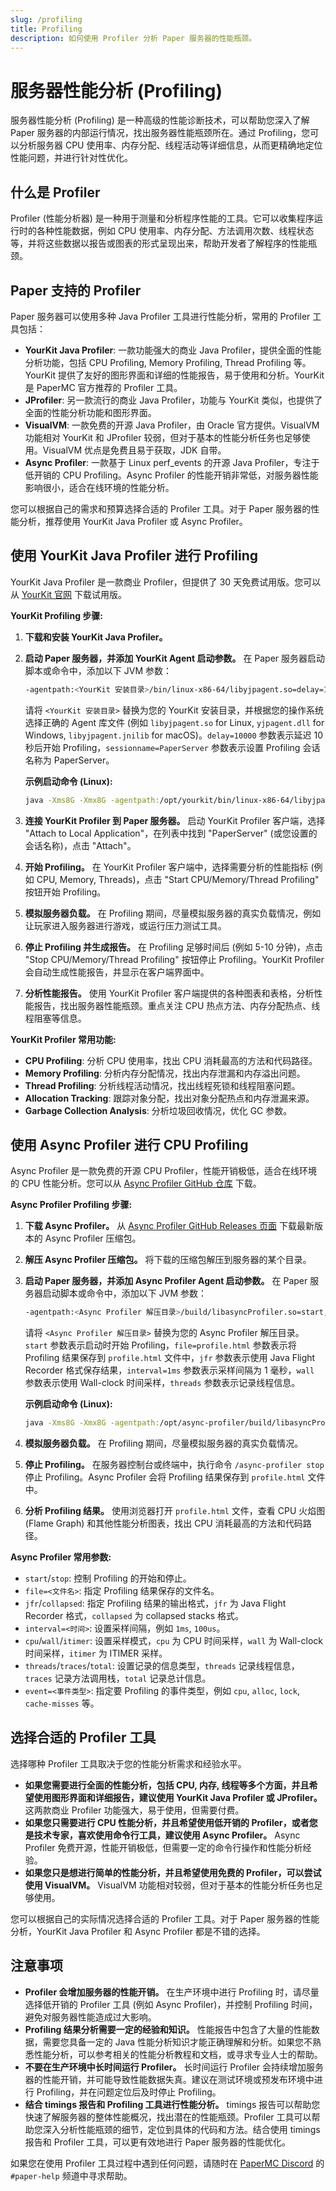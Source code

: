 ```yaml
---
slug: /profiling
title: Profiling
description: 如何使用 Profiler 分析 Paper 服务器的性能瓶颈。
---
```


# 服务器性能分析 (Profiling)

服务器性能分析 (Profiling) 是一种高级的性能诊断技术，可以帮助您深入了解 Paper 服务器的内部运行情况，找出服务器性能瓶颈所在。通过 Profiling，您可以分析服务器 CPU 使用率、内存分配、线程活动等详细信息，从而更精确地定位性能问题，并进行针对性优化。

## 什么是 Profiler

Profiler (性能分析器) 是一种用于测量和分析程序性能的工具。它可以收集程序运行时的各种性能数据，例如 CPU 使用率、内存分配、方法调用次数、线程状态等，并将这些数据以报告或图表的形式呈现出来，帮助开发者了解程序的性能瓶颈。

## Paper 支持的 Profiler

Paper 服务器可以使用多种 Java Profiler 工具进行性能分析，常用的 Profiler 工具包括：

*   **YourKit Java Profiler**:  一款功能强大的商业 Java Profiler，提供全面的性能分析功能，包括 CPU Profiling, Memory Profiling, Thread Profiling 等。YourKit 提供了友好的图形界面和详细的性能报告，易于使用和分析。YourKit 是 PaperMC 官方推荐的 Profiler 工具。
*   **JProfiler**:  另一款流行的商业 Java Profiler，功能与 YourKit 类似，也提供了全面的性能分析功能和图形界面。
*   **VisualVM**:  一款免费的开源 Java Profiler，由 Oracle 官方提供。VisualVM 功能相对 YourKit 和 JProfiler 较弱，但对于基本的性能分析任务也足够使用。VisualVM 优点是免费且易于获取，JDK 自带。
*   **Async Profiler**:  一款基于 Linux perf_events 的开源 Java Profiler，专注于低开销的 CPU Profiling。Async Profiler 的性能开销非常低，对服务器性能影响很小，适合在线环境的性能分析。

您可以根据自己的需求和预算选择合适的 Profiler 工具。对于 Paper 服务器的性能分析，推荐使用 YourKit Java Profiler 或 Async Profiler。

## 使用 YourKit Java Profiler 进行 Profiling

YourKit Java Profiler 是一款商业 Profiler，但提供了 30 天免费试用版。您可以从 [YourKit 官网](https://www.yourkit.com/java/profiler/) 下载试用版。

**YourKit Profiling 步骤:**

1.  **下载和安装 YourKit Java Profiler。**
2.  **启动 Paper 服务器，并添加 YourKit Agent 启动参数。**  在 Paper 服务器启动脚本或命令中，添加以下 JVM 参数：

    ```bash
    -agentpath:<YourKit 安装目录>/bin/linux-x86-64/libyjpagent.so=delay=10000,sessionname=PaperServer
    ```

    请将 `<YourKit 安装目录>` 替换为您的 YourKit 安装目录，并根据您的操作系统选择正确的 Agent 库文件 (例如 `libyjpagent.so` for Linux, `yjpagent.dll` for Windows, `libyjpagent.jnilib` for macOS)。`delay=10000` 参数表示延迟 10 秒后开始 Profiling，`sessionname=PaperServer` 参数表示设置 Profiling 会话名称为 PaperServer。

    **示例启动命令 (Linux):**

    ```bash
    java -Xms8G -Xmx8G -agentpath:/opt/yourkit/bin/linux-x86-64/libyjpagent.so=delay=10000,sessionname=PaperServer -jar paper.jar --nogui
    ```

3.  **连接 YourKit Profiler 到 Paper 服务器。**  启动 YourKit Profiler 客户端，选择 "Attach to Local Application"，在列表中找到 "PaperServer" (或您设置的会话名称)，点击 "Attach"。
4.  **开始 Profiling。**  在 YourKit Profiler 客户端中，选择需要分析的性能指标 (例如 CPU, Memory, Threads)，点击 "Start CPU/Memory/Thread Profiling" 按钮开始 Profiling。
5.  **模拟服务器负载。**  在 Profiling 期间，尽量模拟服务器的真实负载情况，例如让玩家进入服务器进行游戏，或运行压力测试工具。
6.  **停止 Profiling 并生成报告。**  在 Profiling 足够时间后 (例如 5-10 分钟)，点击 "Stop CPU/Memory/Thread Profiling" 按钮停止 Profiling。YourKit Profiler 会自动生成性能报告，并显示在客户端界面中。
7.  **分析性能报告。**  使用 YourKit Profiler 客户端提供的各种图表和表格，分析性能报告，找出服务器性能瓶颈。重点关注 CPU 热点方法、内存分配热点、线程阻塞等信息。

**YourKit Profiler 常用功能:**

*   **CPU Profiling**:  分析 CPU 使用率，找出 CPU 消耗最高的方法和代码路径。
*   **Memory Profiling**:  分析内存分配情况，找出内存泄漏和内存溢出问题。
*   **Thread Profiling**:  分析线程活动情况，找出线程死锁和线程阻塞问题。
*   **Allocation Tracking**:  跟踪对象分配，找出对象分配热点和内存泄漏来源。
*   **Garbage Collection Analysis**:  分析垃圾回收情况，优化 GC 参数。

## 使用 Async Profiler 进行 CPU Profiling

Async Profiler 是一款免费的开源 CPU Profiler，性能开销极低，适合在线环境的 CPU 性能分析。您可以从 [Async Profiler GitHub 仓库](https://github.com/jvm-profiling-tools/async-profiler) 下载。

**Async Profiler Profiling 步骤:**

1.  **下载 Async Profiler。**  从 [Async Profiler GitHub Releases 页面](https://github.com/jvm-profiling-tools/async-profiler/releases) 下载最新版本的 Async Profiler 压缩包。
2.  **解压 Async Profiler 压缩包。**  将下载的压缩包解压到服务器的某个目录。
3.  **启动 Paper 服务器，并添加 Async Profiler Agent 启动参数。**  在 Paper 服务器启动脚本或命令中，添加以下 JVM 参数：

    ```bash
    -agentpath:<Async Profiler 解压目录>/build/libasyncProfiler.so=start,file=profile.html,jfr,interval=1ms,wall,threads
    ```

    请将 `<Async Profiler 解压目录>` 替换为您的 Async Profiler 解压目录。`start` 参数表示启动时开始 Profiling，`file=profile.html` 参数表示将 Profiling 结果保存到 `profile.html` 文件中，`jfr` 参数表示使用 Java Flight Recorder 格式保存结果，`interval=1ms` 参数表示采样间隔为 1 毫秒，`wall` 参数表示使用 Wall-clock 时间采样，`threads` 参数表示记录线程信息。

    **示例启动命令 (Linux):**

    ```bash
    java -Xms8G -Xmx8G -agentpath:/opt/async-profiler/build/libasyncProfiler.so=start,file=profile.html,jfr,interval=1ms,wall,threads -jar paper.jar --nogui
    ```

4.  **模拟服务器负载。**  在 Profiling 期间，尽量模拟服务器的真实负载情况。
5.  **停止 Profiling。**  在服务器控制台或终端中，执行命令 `/async-profiler stop` 停止 Profiling。Async Profiler 会将 Profiling 结果保存到 `profile.html` 文件中。
6.  **分析 Profiling 结果。**  使用浏览器打开 `profile.html` 文件，查看 CPU 火焰图 (Flame Graph) 和其他性能分析图表，找出 CPU 消耗最高的方法和代码路径。

**Async Profiler 常用参数:**

*   `start`/`stop`:  控制 Profiling 的开始和停止。
*   `file=<文件名>`:  指定 Profiling 结果保存的文件名。
*   `jfr`/`collapsed`:  指定 Profiling 结果的输出格式，`jfr` 为 Java Flight Recorder 格式，`collapsed` 为 collapsed stacks 格式。
*   `interval=<时间>`:  设置采样间隔，例如 `1ms`, `100us`。
*   `cpu`/`wall`/`itimer`:  设置采样模式，`cpu` 为 CPU 时间采样，`wall` 为 Wall-clock 时间采样，`itimer` 为 ITIMER 采样。
*   `threads`/`traces`/`total`:  设置记录的信息类型，`threads` 记录线程信息，`traces` 记录方法调用栈，`total` 记录总计信息。
*   `event=<事件类型>`:  指定要 Profiling 的事件类型，例如 `cpu`, `alloc`, `lock`, `cache-misses` 等。

## 选择合适的 Profiler 工具

选择哪种 Profiler 工具取决于您的性能分析需求和经验水平。

*   **如果您需要进行全面的性能分析，包括 CPU, 内存, 线程等多个方面，并且希望使用图形界面和详细报告，建议使用 YourKit Java Profiler 或 JProfiler。**  这两款商业 Profiler 功能强大，易于使用，但需要付费。
*   **如果您只需要进行 CPU 性能分析，并且希望使用低开销的 Profiler，或者您是技术专家，喜欢使用命令行工具，建议使用 Async Profiler。**  Async Profiler 免费开源，性能开销极低，但需要一定的命令行操作和性能分析经验。
*   **如果您只是想进行简单的性能分析，并且希望使用免费的 Profiler，可以尝试使用 VisualVM。**  VisualVM 功能相对较弱，但对于基本的性能分析任务也足够使用。

您可以根据自己的实际情况选择合适的 Profiler 工具。对于 Paper 服务器的性能分析，YourKit Java Profiler 和 Async Profiler 都是不错的选择。

## 注意事项

*   **Profiler 会增加服务器的性能开销。**  在生产环境中进行 Profiling 时，请尽量选择低开销的 Profiler 工具 (例如 Async Profiler)，并控制 Profiling 时间，避免对服务器性能造成过大影响。
*   **Profiling 结果分析需要一定的经验和知识。**  性能报告中包含了大量的性能数据，需要您具备一定的 Java 性能分析知识才能正确理解和分析。如果您不熟悉性能分析，可以参考相关的性能分析教程和文档，或寻求专业人士的帮助。
*   **不要在生产环境中长时间运行 Profiler。**  长时间运行 Profiler 会持续增加服务器的性能开销，并可能导致性能数据失真。建议在测试环境或预发布环境中进行 Profiling，并在问题定位后及时停止 Profiling。
*   **结合 timings 报告和 Profiling 工具进行性能分析。**  timings 报告可以帮助您快速了解服务器的整体性能概况，找出潜在的性能瓶颈。Profiler 工具可以帮助您深入分析性能瓶颈的细节，定位到具体的代码和方法。结合使用 timings 报告和 Profiler 工具，可以更有效地进行 Paper 服务器的性能优化。

如果您在使用 Profiler 工具过程中遇到任何问题，请随时在 [PaperMC Discord](https://discord.gg/papermc) 的 `#paper-help` 频道中寻求帮助。
